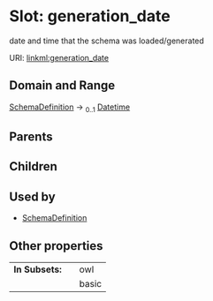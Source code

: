 
# Slot: generation_date


date and time that the schema was loaded/generated

URI: [linkml:generation_date](https://w3id.org/linkml/generation_date)


## Domain and Range

[SchemaDefinition](SchemaDefinition.md) &#8594;  <sub>0..1</sub> [Datetime](types/Datetime.md)

## Parents


## Children


## Used by

 * [SchemaDefinition](SchemaDefinition.md)

## Other properties

|  |  |  |
| --- | --- | --- |
| **In Subsets:** | | owl |
|  | | basic |

